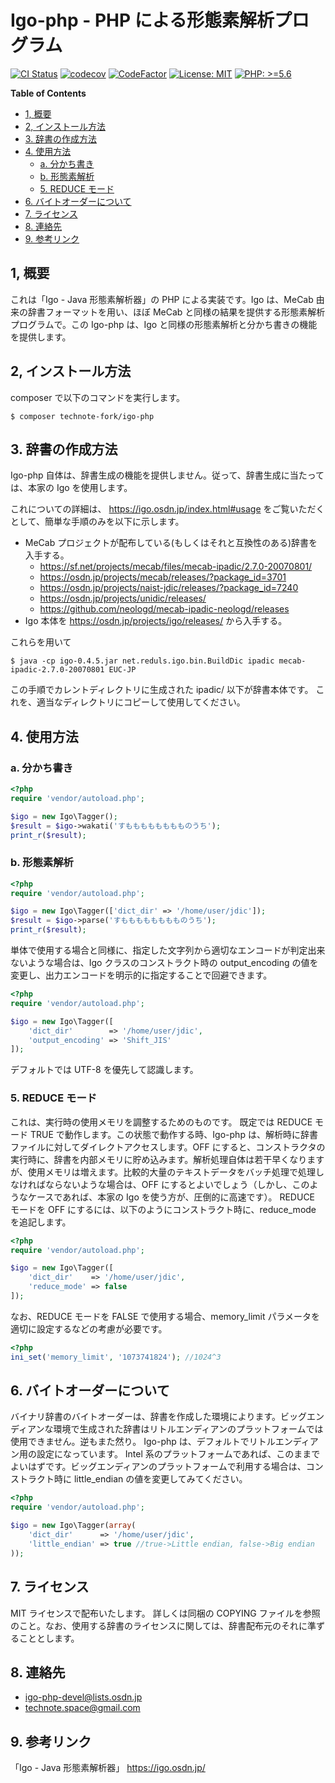 # Igo-php - PHP による形態素解析プログラム

[![CI Status](https://github.com/technote-fork/igo-php/workflows/CI/badge.svg)](https://github.com/technote-fork/igo-php/actions)
[![codecov](https://codecov.io/gh/technote-fork/igo-php/branch/master/graph/badge.svg)](https://codecov.io/gh/technote-fork/igo-php)
[![CodeFactor](https://www.codefactor.io/repository/github/technote-fork/igo-php/badge)](https://www.codefactor.io/repository/github/technote-fork/igo-php)
[![License: MIT](https://img.shields.io/badge/License-MIT-blue.svg)](https://github.com/technote-fork/igo-php/blob/master/LICENSE)
[![PHP: >=5.6](https://img.shields.io/badge/PHP-%3E%3D5.6-orange.svg)](http://php.net/)

<!-- START doctoc generated TOC please keep comment here to allow auto update -->
<!-- DON'T EDIT THIS SECTION, INSTEAD RE-RUN doctoc TO UPDATE -->
**Table of Contents**

- [1, 概要](#1-%E6%A6%82%E8%A6%81)
- [2, インストール方法](#2-%E3%82%A4%E3%83%B3%E3%82%B9%E3%83%88%E3%83%BC%E3%83%AB%E6%96%B9%E6%B3%95)
- [3. 辞書の作成方法](#3-%E8%BE%9E%E6%9B%B8%E3%81%AE%E4%BD%9C%E6%88%90%E6%96%B9%E6%B3%95)
- [4. 使用方法](#4-%E4%BD%BF%E7%94%A8%E6%96%B9%E6%B3%95)
  - [a. 分かち書き](#a-%E5%88%86%E3%81%8B%E3%81%A1%E6%9B%B8%E3%81%8D)
  - [b. 形態素解析](#b-%E5%BD%A2%E6%85%8B%E7%B4%A0%E8%A7%A3%E6%9E%90)
  - [5. REDUCE モード](#5-reduce-%E3%83%A2%E3%83%BC%E3%83%89)
- [6. バイトオーダーについて](#6-%E3%83%90%E3%82%A4%E3%83%88%E3%82%AA%E3%83%BC%E3%83%80%E3%83%BC%E3%81%AB%E3%81%A4%E3%81%84%E3%81%A6)
- [7. ライセンス](#7-%E3%83%A9%E3%82%A4%E3%82%BB%E3%83%B3%E3%82%B9)
- [8. 連絡先](#8-%E9%80%A3%E7%B5%A1%E5%85%88)
- [9. 参考リンク](#9-%E5%8F%82%E8%80%83%E3%83%AA%E3%83%B3%E3%82%AF)

<!-- END doctoc generated TOC please keep comment here to allow auto update -->

## 1, 概要

これは「Igo - Java 形態素解析器」の PHP による実装です。Igo は、MeCab 由来の辞書フォーマットを用い、ほぼ MeCab と同様の結果を提供する形態素解析プログラムで。この Igo-php は、Igo と同様の形態素解析と分かち書きの機能を提供します。

## 2, インストール方法

composer で以下のコマンドを実行します。

```shell
$ composer technote-fork/igo-php
```

## 3. 辞書の作成方法

Igo-php 自体は、辞書生成の機能を提供しません。従って、辞書生成に当たっては、本家の Igo を使用します。

これについての詳細は、
https://igo.osdn.jp/index.html#usage
をご覧いただくとして、簡単な手順のみを以下に示します。

- MeCab プロジェクトが配布している(もしくはそれと互換性のある)辞書を入手する。
  - https://sf.net/projects/mecab/files/mecab-ipadic/2.7.0-20070801/
  - https://osdn.jp/projects/mecab/releases/?package_id=3701
  - https://osdn.jp/projects/naist-jdic/releases/?package_id=7240
  - https://osdn.jp/projects/unidic/releases/
  - https://github.com/neologd/mecab-ipadic-neologd/releases
- Igo 本体を https://osdn.jp/projects/igo/releases/ から入手する。

これらを用いて

```shell
$ java -cp igo-0.4.5.jar net.reduls.igo.bin.BuildDic ipadic mecab-ipadic-2.7.0-20070801 EUC-JP
```

この手順でカレントディレクトリに生成された ipadic/ 以下が辞書本体です。
これを、適当なディレクトリにコピーして使用してください。

## 4. 使用方法

### a. 分かち書き

```php
<?php
require 'vendor/autoload.php';

$igo = new Igo\Tagger();
$result = $igo->wakati('すもももももももものうち');
print_r($result);
```

### b. 形態素解析

```php
<?php
require 'vendor/autoload.php';

$igo = new Igo\Tagger(['dict_dir' => '/home/user/jdic']);
$result = $igo->parse('すもももももももものうち');
print_r($result);
```

単体で使用する場合と同様に、指定した文字列から適切なエンコードが判定出来ないような場合は、Igo クラスのコンストラクト時の output_encoding の値を変更し、出力エンコードを明示的に指定することで回避できます。

```php
<?php
require 'vendor/autoload.php';

$igo = new Igo\Tagger([
    'dict_dir'        => '/home/user/jdic',
    'output_encoding' => 'Shift_JIS'
]);
```

デフォルトでは UTF-8 を優先して認識します。

### 5. REDUCE モード

これは、実行時の使用メモリを調整するためのものです。
既定では REDUCE モード TRUE で動作します。この状態で動作する時、Igo-php は、解析時に辞書ファイルに対してダイレクトアクセスします。OFF にすると、コンストラクタの実行時に、辞書を内部メモリに貯め込みます。解析処理自体は若干早くなりますが、使用メモリは増えます。比較的大量のテキストデータをバッチ処理で処理しなければならないような場合は、OFF にするとよいでしょう（しかし、このようなケースであれば、本家の Igo を使う方が、圧倒的に高速です）。
REDUCE モードを OFF にするには、以下のようにコンストラクト時に、reduce_mode を追記します。

```php
<?php
require 'vendor/autoload.php';

$igo = new Igo\Tagger([
    'dict_dir'    => '/home/user/jdic',
    'reduce_mode' => false
]);
```

なお、REDUCE モードを FALSE で使用する場合、memory_limit パラメータを適切に設定するなどの考慮が必要です。

```php
<?php
ini_set('memory_limit', '1073741824'); //1024^3
```

## 6. バイトオーダーについて

バイナリ辞書のバイトオーダーは、辞書を作成した環境によります。ビッグエンディアンな環境で生成された辞書はリトルエンディアンのプラットフォームでは使用できません。逆もまた然り。
Igo-php は、デフォルトでリトルエンディアン用の設定になっています。
Intel 系のプラットフォームであれば、このままでよいはずです。ビッグエンディアンのプラットフォームで利用する場合は、コンストラクト時に little_endian の値を変更してみてください。

```php
<?php
require 'vendor/autoload.php';

$igo = new Igo\Tagger(array(
    'dict_dir'      => '/home/user/jdic',
    'little_endian' => true //true->Little endian, false->Big endian
));
```

## 7. ライセンス

MIT ライセンスで配布いたします。
詳しくは同梱の COPYING ファイルを参照のこと。なお、使用する辞書のライセンスに関しては、辞書配布元のそれに準ずることとします。

## 8. 連絡先

- igo-php-devel@lists.osdn.jp
- technote.space@gmail.com

## 9. 参考リンク

「Igo - Java 形態素解析器」 https://igo.osdn.jp/
